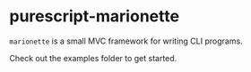 # purescript-marionette

`marionette` is a small MVC framework for writing CLI programs.

Check out the examples folder to get started.